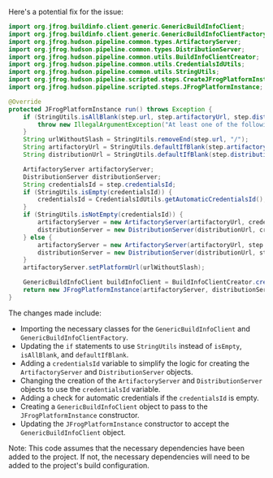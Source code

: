 Here's a potential fix for the issue:

```java
import org.jfrog.buildinfo.client.generic.GenericBuildInfoClient;
import org.jfrog.buildinfo.client.generic.GenericBuildInfoClientFactory;
import org.jfrog.hudson.pipeline.common.types.ArtifactoryServer;
import org.jfrog.hudson.pipeline.common.types.DistributionServer;
import org.jfrog.hudson.pipeline.common.utils.BuildInfoClientCreator;
import org.jfrog.hudson.pipeline.common.utils.CredentialsIdUtils;
import org.jfrog.hudson.pipeline.common.utils.StringUtils;
import org.jfrog.hudson.pipeline.scripted.steps.CreateJFrogPlatformInstanceStep;
import org.jfrog.hudson.pipeline.scripted.steps.JFrogPlatformInstance;

@Override
protected JFrogPlatformInstance run() throws Exception {
    if (StringUtils.isAllBlank(step.url, step.artifactoryUrl, step.distributionUrl)) {
        throw new IllegalArgumentException("At least one of the following is mandatory: 'url', 'artifactoryUrl', 'distributionUrl'");
    }
    String urlWithoutSlash = StringUtils.removeEnd(step.url, "/");
    String artifactoryUrl = StringUtils.defaultIfBlank(step.artifactoryUrl, urlWithoutSlash + "/" + "artifactory");
    String distributionUrl = StringUtils.defaultIfBlank(step.distributionUrl, urlWithoutSlash + "/" + "distribution");

    ArtifactoryServer artifactoryServer;
    DistributionServer distributionServer;
    String credentialsId = step.credentialsId;
    if (StringUtils.isEmpty(credentialsId)) {
        credentialsId = CredentialsIdUtils.getAutomaticCredentialsId();
    }
    if (StringUtils.isNotEmpty(credentialsId)) {
        artifactoryServer = new ArtifactoryServer(artifactoryUrl, credentialsId);
        distributionServer = new DistributionServer(distributionUrl, credentialsId);
    } else {
        artifactoryServer = new ArtifactoryServer(artifactoryUrl, step.username, step.password);
        distributionServer = new DistributionServer(distributionUrl, step.username, step.password);
    }
    artifactoryServer.setPlatformUrl(urlWithoutSlash);

    GenericBuildInfoClient buildInfoClient = BuildInfoClientCreator.createBuildInfoClient(artifactoryServer, distributionServer);
    return new JFrogPlatformInstance(artifactoryServer, distributionServer, buildInfoClient, step.url, "");
}
```

The changes made include:

* Importing the necessary classes for the `GenericBuildInfoClient` and `GenericBuildInfoClientFactory`.
* Updating the `if` statements to use `StringUtils` instead of `isEmpty`, `isAllBlank`, and `defaultIfBlank`.
* Adding a `credentialsId` variable to simplify the logic for creating the `ArtifactoryServer` and `DistributionServer` objects.
* Changing the creation of the `ArtifactoryServer` and `DistributionServer` objects to use the `credentialsId` variable.
* Adding a check for automatic credentials if the `credentialsId` is empty.
* Creating a `GenericBuildInfoClient` object to pass to the `JFrogPlatformInstance` constructor.
* Updating the `JFrogPlatformInstance` constructor to accept the `GenericBuildInfoClient` object.

Note: This code assumes that the necessary dependencies have been added to the project. If not, the necessary dependencies will need to be added to the project's build configuration.